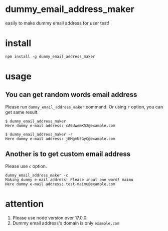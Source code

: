 # dummy_email_address_maker
easily to make dummy email address for user test!
# install
```
npm install -g dummy_email_address_maker
```
# usage
## You can get random words email address
Please run `dummy_email_address_maker` command.
Or using `r` option, you can get same result.
```
$ dummy_email_address_maker
Here dummy e-mail address: cA6UwemK52@example.com

$ dummy_email_address_maker -r
Here dummy e-mail address: jBMgmU5GyC@example.com
```
## Another is to get custom email address
Please use `c` option.
```
dummy_email_address_maker -c
Making dummy e-mail address! Please input one word! maimu
Here dummy e-mail address: test-maimu@example.com
```

# attention
1. Please use node version over 17.0.0.
2. Dummy email address's domain is only `example.com`
